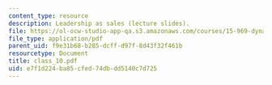 ```yaml
---
content_type: resource
description: Leadership as sales (lecture slides).
file: https://ol-ocw-studio-app-qa.s3.amazonaws.com/courses/15-969-dynamic-leadership-using-improvisation-in-business-fall-2004/e7f1d224ba85cfed74dbdd5140c7d725_class_10.pdf
file_type: application/pdf
parent_uid: f9e31b68-b285-dcff-d97f-8d43f32f461b
resourcetype: Document
title: class_10.pdf
uid: e7f1d224-ba85-cfed-74db-dd5140c7d725
---
```

